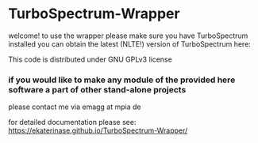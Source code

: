 # TurboSpectrum-Wrapper
welcome!
to use the wrapper please make sure you have TurboSpectrum installed
you can obtain the latest (NLTE!) version of TurboSpectrum here:

This code is distributed under GNU GPLv3 license
### if you would like to make any module of the provided here software a part of other stand-alone projects
please contact me via emagg at mpia de

for detailed documentation please see:
https://ekaterinase.github.io/TurboSpectrum-Wrapper/

